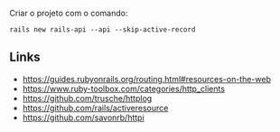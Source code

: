 Criar o projeto com o comando:

`rails new rails-api --api --skip-active-record`

## Links

- https://guides.rubyonrails.org/routing.html#resources-on-the-web
- https://www.ruby-toolbox.com/categories/http_clients
- https://github.com/trusche/httplog
- https://github.com/rails/activeresource
- https://github.com/savonrb/httpi
